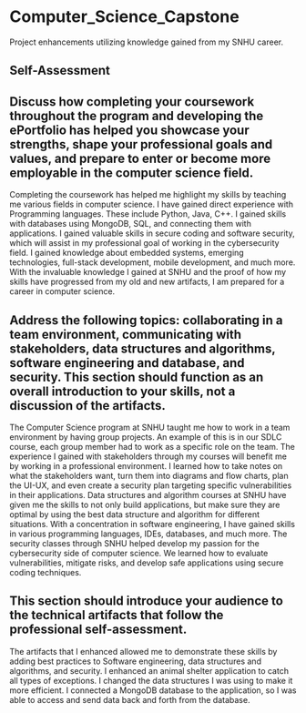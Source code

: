 # Computer_Science_Capstone
Project enhancements utilizing knowledge gained from my SNHU career.

## Self-Assessment

## Discuss how completing your coursework throughout the program and developing the ePortfolio has helped you showcase your strengths, shape your professional goals and values, and prepare to enter or become more employable in the computer science field.
Completing the coursework has helped me highlight my skills by teaching me various fields in computer science. I have gained direct experience with Programming languages. These include Python, Java, C++. I gained skills with databases using MongoDB, SQL, and connecting them with applications. I gained valuable skills in secure coding and software security, which will assist in my professional goal of working in the cybersecurity field. I gained knowledge about embedded systems, emerging technologies, full-stack development, mobile development, and much more. With the invaluable knowledge I gained at SNHU and the proof of how my skills have progressed from my old and new artifacts, I am prepared for a career in computer science.

## Address the following topics: collaborating in a team environment, communicating with stakeholders, data structures and algorithms, software engineering and database, and security. This section should function as an overall introduction to your skills, not a discussion of the artifacts.

The Computer Science program at SNHU taught me how to work in a team environment by having group projects. An example of this is in our SDLC course, each group member had to work as a specific role on the team. The experience I gained with stakeholders through my courses will benefit me by working in a professional environment. I learned how to take notes on what the stakeholders want, turn them into diagrams and flow charts, plan the UI-UX, and even create a security plan targeting specific vulnerabilities in their applications. Data structures and algorithm courses at SNHU have given me the skills to not only build applications, but make sure they are optimal by using the best data structure and algorithm for different situations. With a concentration in software engineering, I have gained skills in various programming languages, IDEs, databases, and much more. The security classes through SNHU helped develop my passion for the cybersecurity side of computer science. We learned how to evaluate vulnerabilities, mitigate risks, and develop safe applications using secure coding techniques. 

## This section should introduce your audience to the technical artifacts that follow the professional self-assessment.
The artifacts that I enhanced allowed me to demonstrate these skills by adding best practices to Software engineering, data structures and algorithms, and security. I enhanced an animal shelter application to catch all types of exceptions. I changed the data structures I was using to make it more efficient. I connected a MongoDB database to the application, so I was able to access and send data back and forth from the database.
